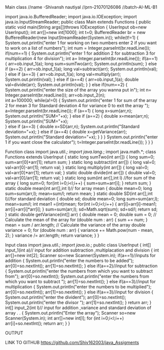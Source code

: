 

Main class
//name -Shivansh nautiyal
//prn-21070126086
//batch-AI-ML-B1


import java.io.BufferedReader;
import java.io.IOException;
import java.io.InputStreamReader;
public class Main extends Functions
{
    public static void main(String args[])throws IOException
    {
        UserInput ob=new UserInput();
        int arr[]=new int[1000]; 
        int t=0;
        BufferedReader br = new BufferedReader(new InputStreamReader(System.in));
        while(t!=1)
        {
            System.out.println("enter 1 for working on two numbers enter 2 if you want to work on a list of numbers");
            int num = Integer.parseInt(br.readLine());
            if(num==1)
            {
                System.out.println("enter 1 for addition 2 for subtraction 3 for multiplication 4 for division");
                int a= Integer.parseInt(br.readLine());
                if(a==1)
                {
                    arr=ob.input_1(a);
                    long sum=sumTwo(arr);
                    System.out.println(sum);
                }
                else if (a==2)
                {
                    arr=ob.input_1(a);
                    long val=subtract(arr);
                    System.out.println(val);
                }
                else if (a==3)
                {
                    arr=ob.input_1(a);
                    long val=multiply(arr);
                    System.out.println(val);
                }
                else if (a==4)
                {
                    arr=ob.input_1(a);
                    double val=divide(arr);
                    System.out.println(val);
                }
            }
            else if(num==2)
            {
                 System.out.println("enter the size of the array you wanna put in");
                 int n= Integer.parseInt(br.readLine());
                 arr=ob.input_2(n);                
                 int a=100000; 
                 while(a!=0)
                 {
                     System.out.println("enter 1 for sum of the array  2 for mean  3 for Standard deviation  4 for variance 0 to exit the array  ");
                     a=Integer.parseInt(br.readLine());
                     if (a==1)
                     {
                          long x=sum(arr,n);
                          System.out.println("SUM="+x);
                     }
                     else if (a==2)
                     {
                         double x=mean(arr,n);
                         System.out.println("SUM="+x);                 
                     }
                     else if (a==3)
                     {
                         double x=SD(arr,n);
                         System.out.println("Standard deviation="+x); 
                     }
                     else if (a==4)
                     {
                         double x=getVariance(arr);
                         System.out.println("Standard deviation="+x); 
                     }
                 }
           }
           System.out.println("enter 1 if you want close the calculator");
           t=Integer.parseInt(br.readLine());
        }
    }
}

Function class
import java.util.*;
import java.lang.*;
import java.math.*;
class Functions extends UserInput
{
    static long sumTwo(int arr[])
    {
        long sum=0;
        sum=arr[0]+arr[1];
        return sum;
    }
    static long subtract(int arr[])
    {
        long val=0;
        val=arr[0]-arr[1];
        return val;
    }
    static long multiply(int arr[])
    {
        long val=0;
        val=arr[0]*arr[1];
        return val;
    }
    static double divide(int arr[])
    {
        double val=0;
        val=arr[0]/arr[1];
        return val;
    }
    static long sum(int arr[],int l) //for sum of the array 
    {
        long sum=0;
        for(int i=0;i<l;i++)
        {
            sum=sum+arr[i];
        }
        return sum;
    }
    static double mean(int  arr[],int l)// for array mean
    {
        double mean=0;
        long sum=sum(arr,l);
        mean=sum/l;
        return mean;
    }
    static double SD(int arr[],int l)//for standard deviation 
    {
        double sd;
        double mean=0;
        long sum=sum(arr,l);
        mean=sum/l;
        int mean1 =(int)mean;
        for(int i=0;i<l;i++)
        {
            arr[i]=arr[i]-mean1;
            arr[i]=arr[i]*arr[i];
        }
        sum=sum(arr,l);
        sd=Math.sqrt(sum);
        sd=sd/l;
        return sd;
    }
    static double getVariance(int[] arr)
    {
        double mean = 0;
        double sum = 0;
        // Calculate the mean of the array
        for (double num : arr) {
            sum += num;
        }
        mean = sum / arr.length;
        // Calculate the variance of the array
        double variance = 0;
        for (double num : arr) {
            variance += Math.pow(num - mean, 2);
        }
        variance /= arr.length;
        return variance;
    }
}

Input class
import java.util.*;
import java.io.*;
public class UserInput
{
    int[] input_1(int a)// input for  addition subtraction ,multiplacation and division
    {
        int arr[]=new int[2];
        Scanner so=new Scanner(System.in);
        if(a==1)//inputs for addition
        {
            System.out.println("enter  the numbers to be added");
            arr[0]=so.nextInt();
            arr[1]=so.nextInt();
        }
        else if(a==2)//input for subtraction
        {
            System.out.println("enter  the numbers from which you want to subtract from");
            arr[0]=so.nextInt();
            System.out.println("enter  the numbers from which you want to subtract ");
            arr[1]=so.nextInt();
        }
        else if(a==3)//input for multiplication
        {
            System.out.println("enter  the numbers to be multiplied");
            arr[0]=so.nextInt();
            arr[1]=so.nextInt();
        }
        else if(a==3)//input for division
        {
            System.out.println("enter  the  divident");
            arr[0]=so.nextInt();
            System.out.println("enter  the divisor ");
            arr[1]=so.nextInt();
        }
        return arr;
    }
    int[] input_2(int l)// input for  addition ,variance  and standard deviation of array . .
    {
        System.out.println("Enter the array");
        Scanner so=new Scanner(System.in);
        int arr[]=new int[l];
        for (int i=0;i<l;i++)
        arr[i]=so.nextInt();
        return arr;
    }
}








OUTPUT

 















LINK TO GITHUB
https://github.com/Shiv162003/java_Assigments
